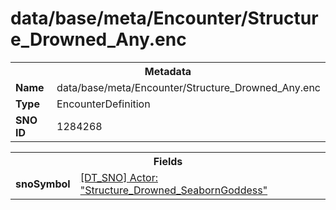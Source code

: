 <h1>data/base/meta/Encounter/Structure_Drowned_Any.enc</h1><table><tr><th colspan="100%">Metadata</th></tr><tr><td><b>Name</b></td><td>data/base/meta/Encounter/Structure_Drowned_Any.enc</td></tr><tr><td><b>Type</b></td><td>EncounterDefinition</td></tr><tr><td><b>SNO ID</b></td><td>1284268</td></tr></table>

<table><tr><th colspan="100%">Fields</th></tr><tr><td><b>snoSymbol</b></td><td><a href="..\Actor\Structure_Drowned_SeabornGoddess.acr.md">[DT_SNO] Actor: "Structure_Drowned_SeabornGoddess"</a></td></tr></table>

